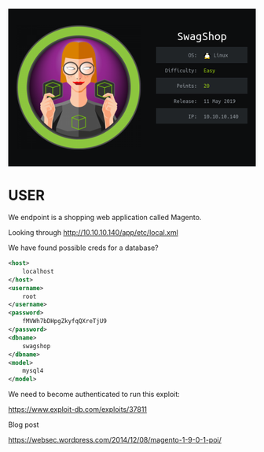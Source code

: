 ![](./logo.png)

# USER

We endpoint is a shopping web application called Magento.

Looking through http://10.10.10.140/app/etc/local.xml

We have found possible creds for a database?

```xml
<host>
    localhost
</host>
<username>
    root
</username>
<password>
    fMVWh7bDHpgZkyfqQXreTjU9
</password>
<dbname>
    swagshop
</dbname>
<model>
    mysql4
</model>
```

We need to become authenticated to run this exploit:

https://www.exploit-db.com/exploits/37811

Blog post

https://websec.wordpress.com/2014/12/08/magento-1-9-0-1-poi/